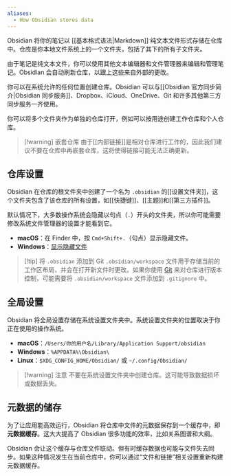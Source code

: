 ```yaml
---
aliases:
  - How Obsidian stores data
---
```


Obsidian 将你的笔记以 [[基本格式语法|Markdown]] 纯文本文件形式存储在仓库中。仓库是你本地文件系统上的一个文件夹，包括了其下的所有子文件夹。

由于笔记是纯文本文件，你可以使用其他文本编辑器和文件管理器来编辑和管理笔记。Obsidian 会自动刷新仓库，以跟上这些来自外部的更改。

你可以在系统允许的任何位置创建仓库。Obsidian 可以与[[Obsidian 官方同步简介|Obsidian 同步服务]]、Dropbox、iCloud、OneDrive、Git 和许多其他第三方同步服务一齐使用。

你可以将多个文件夹作为单独的仓库打开，例如可以按用途创建工作仓库和个人仓库。

> [!warning] 嵌套仓库
> 由于[[内部链接]]是相对仓库进行工作的，因此我们建议不要在仓库中再嵌套仓库，这将使得链接可能无法正确更新。

## 仓库设置

Obsidian 在仓库的根文件夹中创建了一个名为 `.obsidian` 的[[设置文件夹]]，这个文件夹包含了该仓库的所有设置，如[[快捷键]]、[[主题]]和[[第三方插件]]。

默认情况下，大多数操作系统会隐藏以句点（`.`）开头的文件夹，所以你可能需要修改系统文件管理器的设置才能看到它。

- **macOS**：在 Finder 中，按 `Cmd+Shift+.`（句点）显示隐藏文件。
- **Windows**：[显示隐藏文件](https://support.microsoft.com/zh-cn/windows/show-hidden-files-0320fe58-0117-fd59-6851-9b7f9840fdb2)

> [!tip] 将 `.obsidian` 添加到 Git
> `.obsidian/workspace` 文件用于存储当前的工作区布局，并会在打开新文件时更改。如果你使用 [Git](https://git-scm.com) 来对仓库进行版本控制，可能需要将 `.obsidian/workspace` 文件添加到 `.gitignore` 中。

## 全局设置

Obsidian 将全局设置存储在系统设置文件夹中。系统设置文件夹的位置取决于你正在使用的操作系统。

- **macOS**：`/Users/你的用户名/Library/Application Support/obsidian`
- **Windows**：`%APPDATA%\Obsidian\`
- **Linux**：`$XDG_CONFIG_HOME/Obsidian/` 或 `~/.config/Obsidian/`

> [!warning] 注意
> 不要在系统设置文件夹中创建仓库。这可能导致数据损坏或数据丢失。

## 元数据的储存

为了让应用能高效运行，Obsidian 将仓库中文件的元数据保存到一个缓存中，即**元数据缓存**。这大大提高了 Obsidian 很多功能的效率，比如关系图谱和大纲。

Obsidian 会让这个缓存与仓库文件联动。但有时缓存数据也可能与文件失去同步。如果这种情况发生在当前仓库中，你可以通过“文件和链接”相关设置重新构建元数据缓存。
